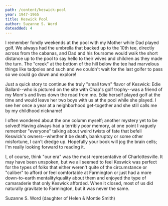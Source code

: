 ```yaml
---
path: /content/keswick-pool
year: 1947-1965
title: Keswick Pool
author: Suzanne S. Word
dateadded: 4
---
```


I remember fondly weekends at the pool with my Mother while Dad played golf.  We always had the umbrella that backed up to the 10th tee, directly across from the cabanas, and Dad and his foursome would walk the short distance up to the pool to say hello to their wives and children as they made the turn.  The "creek" at the bottom of the hill below the tee had marvelous things like tadpoles and such and we couldn't wait for the last golfer to pass so we could go down and explore!

Just a quick story to continue the truly "small town" flavor of Keswick:  Edie Ballard--who is pictured on the site with Chap's golf trophy--was a friend of my Mom's and lives down the road from me.  Edie herself played golf at the time and would leave her two boys with us at the pool while she played.  I see her once a year at a neighborhood get-together and she still calls me by my childhood nickname!

I often wondered about the one column myself; another mystery yet to be solved!  Having always had a terribly poor memory, at one point I vaguely remember "everyone" talking about weird twists of fate that befell Keswick's owners--whether it be death, bankruptcy or some other misfortune, I can't dredge up.  Hopefully your book will jog the brain cells; I'm really looking forward to reading it.

I, of course, think "our era" was the most representative of Charlottesville.  It may have been unspoken, but we all seemed to feel Keswick was perfect for the types of folks that either weren't quite of the circumstance or "caliber" to afford or feel comfortable at Farmington or just had a more down-to-earth mentality/quality about them and enjoyed the type of camaraderie that only Keswick afforded.  When it closed, most of us did naturally gravitate to Farmington, but it was never the same.

Suzanne S. Word (daughter of Helen & Montie Smith)